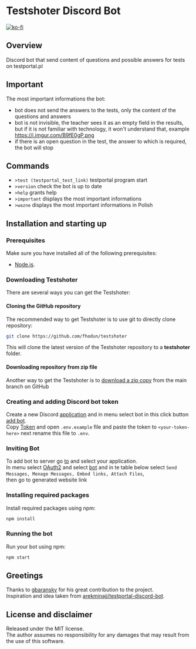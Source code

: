 # Testshoter Discord Bot

[![ko-fi](https://ko-fi.com/img/githubbutton_sm.svg)](https://ko-fi.com/Q5Q83N219)

## Overview

Discord bot that send content of questions and possible answers for tests on testportal.pl

## Important

The most important informations the bot:

- bot does not send the answers to the tests, only the content of the questions and answers
- bot is not invisible, the teacher sees it as an empty field in the results, but if it is not familiar with technology, it won't understand that, example <https://i.imgur.com/B9fE0gP.png>
- if there is an open question in the test, the answer to which is required, the bot will stop

## Commands

- `>test (testportal_test_link)` testportal program start
- `>version` check the bot is up to date
- `>help` grants help
- `>important` displays the most important informations
- `>wazne` displays the most important informations in Polish

## Installation and starting up

### Prerequisites

Make sure you have installed all of the following prerequisites:

- [Node.js](https://nodejs.org/en/download/).

### Downloading Testshoter

There are several ways you can get the Testshoter:

#### Cloning the GitHub repository

The recommended way to get Testshoter is to use git to directly clone repository:

```sh
git clone https://github.com/fhodun/testshoter
```

This will clone the latest version of the Testshoter repository to a **testshoter** folder.

#### Downloading repository from zip file

Another way to get the Testshoter is to [download a zip copy](https://github.com/fhodun/testshoter/archive/main.zip) from the main branch on GitHub

### Creating and adding Discord bot token

Create a new Discord [application](https://discord.com/developers/applications) and in menu select bot in this click button [add bot](https://i.imgur.com/WKQgdyH.png).  
Copy [Token](https://i.imgur.com/r322GcU.png) and open `.env.example` file and paste the token to `<your-token-here>` next rename this file to `.env`.

### Inviting Bot

To add bot to server go [to](https://discord.com/developers/applications) and select your application.  
In menu select [OAuth2](https://i.imgur.com/TtXF7U2.png) and select [bot](https://i.imgur.com/TtXF7U2.png) and in te table below select `Send Messages, Menage Messages, Embed links, Attach Files`,  
then go to generated website link

### Installing required packages

Install required packages using npm:

```sh
npm install
```

### Running the bot

Run your bot using npm:

```sh
npm start
```

## Greetings

Thanks to [gbaransky](https://github.com/gbaranski) for his great contribution to the project.  
Inspiration and idea taken from [arekminajj/testportal-discord-bot](https://github.com/arekminajj/testportal-discord-bot).

## License and disclaimer

Released under the MIT license.  
The author assumes no responsibility for any damages that may result from the use of this software.
